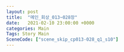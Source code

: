```yaml
---
layout: post
title:  "메인_회상_013~028장"
date:   2021-02-10 23:00:00 +0000
categories: Main
Tags: Story Main
SceneCode: ["scene_skip_cp013-028_q1_s10"]
---
```

